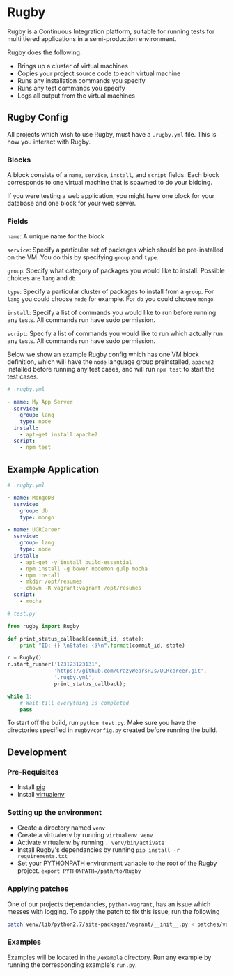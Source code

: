 # Rugby

Rugby is a Continuous Integration platform, suitable for running tests for multi tiered applications in a semi-production environment.

Rugby does the following:

* Brings up a cluster of virtual machines
* Copies your project source code to each virtual machine
* Runs any installation commands you specify
* Runs any test commands you specify
* Logs all output from the virtual machines

## Rugby Config

All projects which wish to use Rugby, must have a `.rugby.yml` file. This is how you interact with Rugby.

### Blocks

A block consists of a `name`, `service`, `install`, and `script` fields. Each block corresponds to one virtual machine that is spawned to do your bidding.

If you were testing a web application, you might have one block for your database and one block for your web server.

### Fields

`name`: A unique name for the block

`service`: Specify a particular set of packages which should be pre-installed on the VM. You do this by specifying `group` and `type`.

`group`: Specify what category of packages you would like to install. Possible choices are `lang` and `db`

`type`: Specify a particular cluster of packages to install from a `group`. For `lang` you could choose `node` for example. For `db` you could choose `mongo`.

`install`: Specify a list of commands you would like to run before running any tests. All commands run have sudo permission.

`script`: Specify a list of commands you would like to run which actually run any tests. All commands run have sudo permission.

Below we show an example Rugby config which has one VM block definition, which will have the `node` language group  preinstalled, `apache2` installed before running any test cases, and will run `npm test` to start the test cases.

```yaml
# .rugby.yml

- name: My App Server
  service:
    group: lang
    type: node
  install:
    - apt-get install apache2
  script:
    - npm test
```

## Example Application

```yaml
# .rugby.yml

- name: MongoDB
  service:
    group: db
    type: mongo

- name: UCRCareer
  service:
    group: lang
    type: node
  install: 
    - apt-get -y install build-essential
    - npm install -g bower nodemon gulp mocha 
    - npm install
    - mkdir /opt/resumes
    - chown -R vagrant:vagrant /opt/resumes
  script:
    - mocha
```

```python
# test.py

from rugby import Rugby

def print_status_callback(commit_id, state):
    print "ID: {} \nState: {}\n".format(commit_id, state)

r = Rugby()
r.start_runner('123123123131', 
               'https://github.com/CrazyWearsPJs/UCRcareer.git', 
               '.rugby.yml', 
               print_status_callback);

while 1:
    # Wait till everything is completed
    pass
```

To start off the build, run `python test.py`. Make sure you have the directories specified in `rugby/config.py` created before running the build.

## Development

### Pre-Requisites

* Install [pip](https://pip.pypa.io/en/latest/installing.html)
* Install [virtualenv](http://docs.python-guide.org/en/latest/dev/virtualenvs/)

### Setting up the environment

* Create a directory named `venv`
* Create a virtualenv by running `virtualenv venv`
* Activate virtualenv by running `. venv/bin/activate`
* Install Rugby's dependancies by running `pip install -r requirements.txt`
* Set your PYTHONPATH environment variable to the root of the Rugby project. `export PYTHONPATH=/path/to/Rugby`

### Applying patches

One of our projects dependancies, `python-vagrant`, has an issue which messes with logging. To apply the patch to fix this issue, run the following

```bash
patch venv/lib/python2.7/site-packages/vagrant/__init__.py < patches/vagrant_quiet_logging_issue.patch
```


### Examples

Examples will be located in the `/example` directory. Run any example by running the corresponding example's `run.py`.

